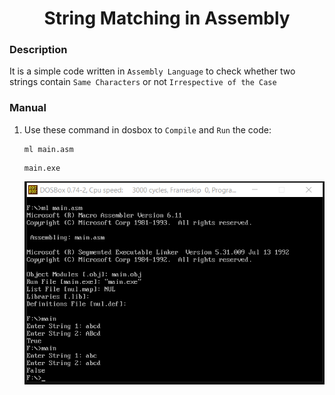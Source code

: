 <h1 align="center">String Matching in Assembly</h1>

### Description
It is a simple code written in `Assembly Language` to check whether two strings contain `Same Characters` or not `Irrespective of the Case`

### Manual
1) Use these command in dosbox to `Compile` and `Run` the code:
    ```
    ml main.asm
    ```
    ```
    main.exe
    ```
    
    <div align="center">
      <img src = "https://github.com/SameetAsadullah/String-Matching-in-Assembly/blob/main/extras/working-ss.png" alt = "" width="600px"/>
    </div>
